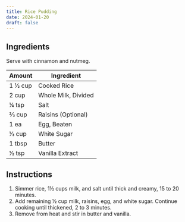 ```yaml
---
title: Rice Pudding
date: 2024-01-20
draft: false
---
```


## Ingredients

Serve with cinnamon and nutmeg.

| Amount    | Ingredient          |
|-----------|---------------------|
| 1 1⁄2 cup | Cooked Rice         |
| 2 cup     | Whole Milk, Divided |
| 1⁄4 tsp   | Salt                |
| 2⁄3 cup   | Raisins (Optional)  |
| 1 ea      | Egg, Beaten         |
| 1⁄3 cup   | White Sugar         |
| 1 tbsp    | Butter              |
| 1⁄2 tsp   | Vanilla Extract     |

## Instructions

1. Simmer rice, 1½ cups milk, and salt until thick and creamy, 15 to 20 minutes.
2. Add remaining ½ cup milk, raisins, egg, and white sugar. Continue cooking until thickened, 2 to 3 minutes.
3. Remove from heat and stir in butter and vanilla.
